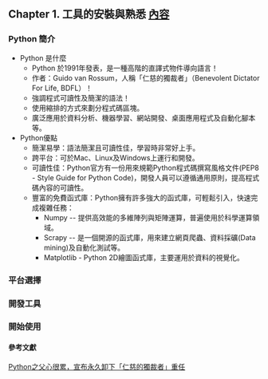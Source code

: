 ## Chapter 1. 工具的安裝與熟悉 [內容](ch1/README.md)
### Python 簡介
+ Python 是什麼
  - Python 於1991年發表，是一種高階的直譯式物件導向語言！
  - 作者：Guido van Rossum，人稱「仁慈的獨裁者」（Benevolent Dictator For Life, BDFL）！
  - 強調程式可讀性及簡潔的語法！
  - 使用縮排的方式來劃分程式碼區塊。
  - 廣泛應用於資料分析、機器學習、網站開發、桌面應用程式及自動化腳本等。
+ Python優點
  - 簡潔易學：語法簡潔且可讀性佳，學習時非常好上手。
  - 跨平台：可於Mac、Linux及Windows上運行和開發。
  - 可讀性佳：Python官方有一份用來規範Python程式碼撰寫風格文件(PEP8 - Style Guide for Python Code)，開發人員可以遵循通用原則，提高程式碼內容的可讀性。
  - 豐富的免費函式庫：Python擁有許多強大的函式庫，可輕鬆引入，快速完成複雜任務：
    - Numpy -- 提供高效能的多維陣列與矩陣運算，普遍使用於科學運算領域。
    - Scrapy -- 是一個開源的函式庫，用來建立網頁爬蟲、資料採礦(Data mining)及自動化測試等。
    - Matplotlib - Python 2D繪圖函式庫，主要運用於資料的視覺化。

### 平台選擇
### 開發工具
### 開始使用

#### 參考文獻
[Python之父心很累，宣布永久卸下「仁慈的獨裁者」重任](https://www.ithome.com.tw/news/124556)